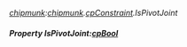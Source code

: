 _[chipmunk](../../modules/chipmunk/chipmunk-module.md):[chipmunk](../../modules/chipmunk/chipmunk-module.md).[cpConstraint](../../modules/chipmunk/chipmunk-cpconstraint.md).IsPivotJoint_
##### Property IsPivotJoint:[cpBool](../../modules/chipmunk/chipmunk-cpbool.md)
